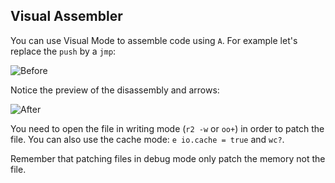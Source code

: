 ## Visual Assembler

You can use Visual Mode to assemble code using `A`.
For example let's replace the `push` by a `jmp`:

![Before](../pics/before.png)

Notice the preview of the disassembly and arrows:

![After](../pics/after.png)

You need to open the file in writing mode (`r2 -w` or `oo+`) in order to patch the file.
You can also use the cache mode: `e io.cache = true` and `wc?`.

Remember that patching files in debug mode only patch the memory not the file.
